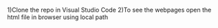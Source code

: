 1)Clone the repo in Visual Studio Code
2)To see the webpages open the html file in browser using local path